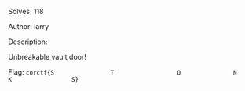 Solves: 118

Author: larry

Description:

Unbreakable vault door!

Flag: `corctf{S                T                  O               N                   K                 S}`